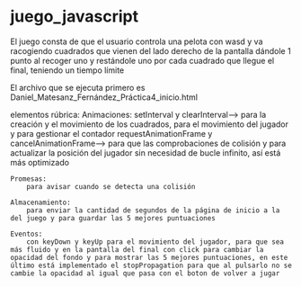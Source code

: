 # juego_javascript
El juego consta de que el usuario controla una pelota con wasd y va racogiendo cuadrados que vienen del lado derecho de la pantalla dándole 1 punto al recoger uno y restándole uno por cada cuadrado que llegue el final, teniendo un tiempo límite

El archivo que se ejecuta primero es Daniel_Matesanz_Fernández_Práctica4_inicio.html

elementos rúbrica:
    Animaciones:
        setInterval y clearInterval--> para la creación y el movimiento de los cuadrados, para el movimiento del jugador y para gestionar el contador
        requestAnimationFrame y cancelAnimationFrame--> para que las comprobaciones de colisión y para actualizar la posición del jugador sin necesidad de bucle infinito, así está más optimizado

    Promesas:
        para avisar cuando se detecta una colisión

    Almacenamiento:
        para enviar la cantidad de segundos de la página de inicio a la del juego y para guardar las 5 mejores puntuaciones

    Eventos:
        con keyDown y keyUp para el movimiento del jugador, para que sea más fluido y en la pantalla del final con click para cambiar la opacidad del fondo y para mostrar las 5 mejores puntuaciones, en este último está implementado el stopPropagation para que al pulsarlo no se cambie la opacidad al igual que pasa con el boton de volver a jugar